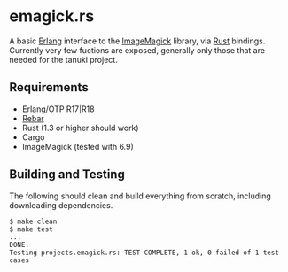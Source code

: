 # emagick.rs

A basic [Erlang](http://www.erlang.org) interface to the [ImageMagick](http://www.imagemagick.org) library, via [Rust](https://www.rust-lang.org) bindings. Currently very few fuctions are exposed, generally only those that are needed for the tanuki project.

## Requirements

* Erlang/OTP R17|R18
* [Rebar](https://github.com/rebar/rebar)
* Rust (1.3 or higher should work)
* Cargo
* ImageMagick (tested with 6.9)

## Building and Testing

The following should clean and build everything from scratch, including downloading dependencies.

```
$ make clean
$ make test
...
DONE.
Testing projects.emagick.rs: TEST COMPLETE, 1 ok, 0 failed of 1 test cases
```
